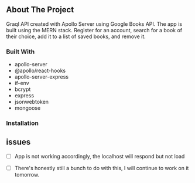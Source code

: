 # <!-- ABOUT THE PROJECT -->
## About The Project
Graql API created with Apollo Server using Google Books API. The app is built using the MERN stack. Register for an account, search for a book of their choice, add it to a list of saved books, and remove it.


### Built With
*   apollo-server
*   @apollo/react-hooks
*   apollo-server-express
*  if-env
*  bcrypt
*  express
*  jsonwebtoken
*  mongoose




<!-- GETTING STARTED -->

### Installation



<!-- Issues -->
## issues

- [ ] App is not working accordingly, the localhost will respond but not load
- [ ] There's honestly still a bunch to do with this, I will continue to work on it tomorrow. 



